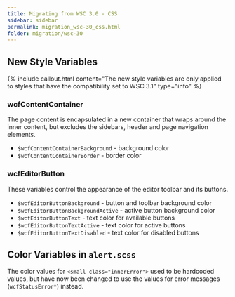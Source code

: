 ```yaml
---
title: Migrating from WSC 3.0 - CSS
sidebar: sidebar
permalink: migration_wsc-30_css.html
folder: migration/wsc-30
---
```


## New Style Variables

{% include callout.html content="The new style variables are only applied to styles that have the compatibility set to WSC 3.1" type="info" %}

### wcfContentContainer

The page content is encapsulated in a new container that wraps around the inner content, but excludes the sidebars, header and page navigation elements.

 * `$wcfContentContainerBackground` - background color
 * `$wcfContentContainerBorder` - border color

### wcfEditorButton

These variables control the appearance of the editor toolbar and its buttons.

 * `$wcfEditorButtonBackground` - button and toolbar background color
 * `$wcfEditorButtonBackgroundActive` - active button background color
 * `$wcfEditorButtonText` - text color for available buttons
 * `$wcfEditorButtonTextActive` - text color for active buttons
 * `$wcfEditorButtonTextDisabled` - text color for disabled buttons

## Color Variables in `alert.scss`

The color values for `<small class="innerError">` used to be hardcoded values, but have now been changed to use the values for error messages (`wcfStatusError*`) instead.
